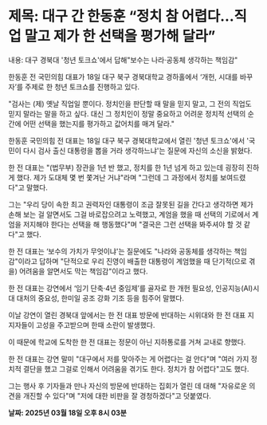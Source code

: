 # **제목: 대구 간 한동훈 “정치 참 어렵다…직업 말고 제가 한 선택을 평가해 달라”**

  내용: 대구 경북대 '청년 토크쇼'에서 답해"보수는 나라·공동체 생각하는 책임감"

한동훈 전 국민의힘 대표가 18일 대구 북구 경북대학교 경하홀에서 ‘개헌, 시대를 바꾸자’를 주제로 한 청년 토크쇼를 진행하고 있다.

"검사는 (제) 옛날 직업일 뿐이다. 정치인을 판단할 때 말을 믿지 말고, 그 전의 직업도 믿지 말라는 말을 하고 싶다. 대신 그 정치인이 정말 중요하고 어려운 정치적 선택의 순간에 어떤 선택을 했는지를 평가하고 값어치를 매겨 달라."

한동훈 국민의힘 전 대표는 18일 대구 북구 경북대학교에서 열린 '청년 토크쇼'에서 '국민이 다시 검사 출신 대통령을 뽑을 거라 생각하느냐'는 질문에 자신의 소신을 밝혔다.

한 전 대표는 "(법무부) 장관을 1년 반 했고, 정치를 한 1년 넘게 하고 있는데 굉장히 진하게 했다. 제가 도대체 몇 번 쫓겨난 거냐"라며 "그런데 그 과정에서 정치를 보여드렸다"고 말했다.

그는 "우리 당이 속한 최고 권력자인 대통령이 조금 잘못된 길을 간다고 생각하면 제가 손해 보는 걸 알면서도 그걸 바로잡으려고 노력했고, 계엄을 했을 때 선택의 기로에서 계엄을 저지해야 한다는 선택을 해 행동했다"며 "결국은 그런 선택을 봐주셔야 할 것 같다"고 했다.

한 전 대표는 ‘보수의 가치가 무엇이냐'는 질문에도 "나라와 공동체를 생각하는 책임감"이라고 답하며 "단적으로 우리 진영이 배출한 대통령이 계엄했을 때 단기적(으로 겪을) 어려움을 알면서도 막는 책임감"이라고 했다.

한 전 대표는 강연에서 ‘임기 단축·4년 중임제’를 골자로 한 개헌 필요성, 인공지능(AI)시대 대처의 중요성, 한미일 공조 강화 기조 등을 힘주어 말했다.

이날 강연이 열린 경북대 앞에서는 한 전 대표 방문에 반대하는 시위대와 한 전 대표 지지자들이 고성을 주고받으며 한때 소란이 발생했다.

이 때문에 학교에 도착한 한 전 대표는 정문이 아닌 지하통로를 거쳐 교내로 향했다.

한 전 대표는 강연 말미 "대구에서 저를 맞아주는 게 어렵다는 걸 안다"며 "여러 가지 정치적 결단을 했고 그걸로 인해서 어려움을 겪기도 한다. 정치가 참 어렵다"고도 했다.

그는 행사 후 기자들과 만나 자신의 방문에 반대하는 집회가 열린 데 대해 "자유로운 의견을 개진할 수 있다"며 "저에 대한 비판을 잘 경청하겠다"고 덧붙였다.

  **날짜: 2025년 03월 18일 오후 8시 03분**